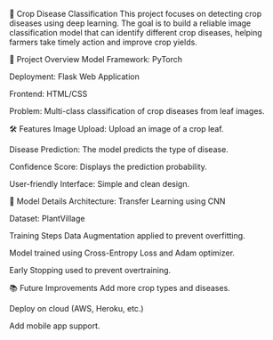 🌾 Crop Disease Classification
This project focuses on detecting crop diseases using deep learning. The goal is to build a reliable image classification model that can identify different crop diseases, helping farmers take timely action and improve crop yields.

🚀 Project Overview
Model Framework: PyTorch

Deployment: Flask Web Application

Frontend: HTML/CSS

Problem: Multi-class classification of crop diseases from leaf images.


🛠️ Features
Image Upload: Upload an image of a crop leaf.

Disease Prediction: The model predicts the type of disease.

Confidence Score: Displays the prediction probability.

User-friendly Interface: Simple and clean design.

🧠 Model Details
Architecture: Transfer Learning using CNN

Dataset: PlantVillage 



Training Steps
Data Augmentation applied to prevent overfitting.

Model trained using Cross-Entropy Loss and Adam optimizer.

Early Stopping used to prevent overtraining.




📚 Future Improvements
Add more crop types and diseases.

Deploy on cloud (AWS, Heroku, etc.)

Add mobile app support.


